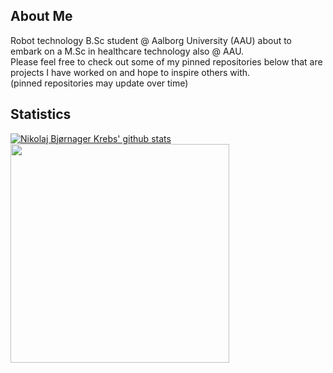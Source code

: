 ## About Me
Robot technology B.Sc student @ Aalborg University (AAU) about to embark on a M.Sc in healthcare technology also @ AAU.\
Please feel free to check out some of my pinned repositories below that are projects I have worked on and hope to inspire others with.\
(pinned repositories may update over time)

## Statistics
[![Nikolaj Bjørnager Krebs' github stats](https://github-readme-stats.vercel.app/api?username=nikobk&count_private=true&show_icons=true&theme=github_dark)](https://github.com/nikobk)<img align="top" width="350px" src="https://github-readme-stats.vercel.app/api/top-langs/?username=NikoBK&layout=compact&hide_border=true&card_width=200&bg_color=0D1117&title_color=FFFFFF&text_color=FFFFFF"/>
